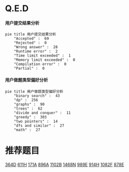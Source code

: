 # Q.E.D

<!-- tabs:start -->



#### **用户提交结果分析**

```mermaid
pie title 用户提交结果分析
    "Accepted" :  69
    "Rejected" :  0
    "Wrong answer" :  28
    "Runtime error" :  2
    "Time limit exceeded" :  1
    "Memory limit exceeded" :  0
    "Compilation error" :  0
    "Partial" :  0
```

#### **用户做题类型偏好分析**

```mermaid
pie title 用户做题类型偏好分析
    "binary search" :  43
    "dp" :  256
    "graphs" :  90
    "trees" :  62
    "divide and conquer" :  11
    "greedy" :  303
    "two pointers" :  14
    "dfs and similar" :  27
    "math" :  27
```



<!-- tabs:end -->
# 推荐题目
[364D](https://codeforces.com/contest/364/problem/D)
[611H](https://codeforces.com/contest/611/problem/H)
[171A](https://codeforces.com/contest/171/problem/A)
[896A](https://codeforces.com/contest/896/problem/A)
[1102B](https://codeforces.com/contest/1102/problem/B)
[1468N](https://codeforces.com/contest/1468/problem/N)
[989E](https://codeforces.com/contest/989/problem/E)
[914H](https://codeforces.com/contest/914/problem/H)
[1082F](https://codeforces.com/contest/1082/problem/F)
[878E](https://codeforces.com/contest/878/problem/E)
